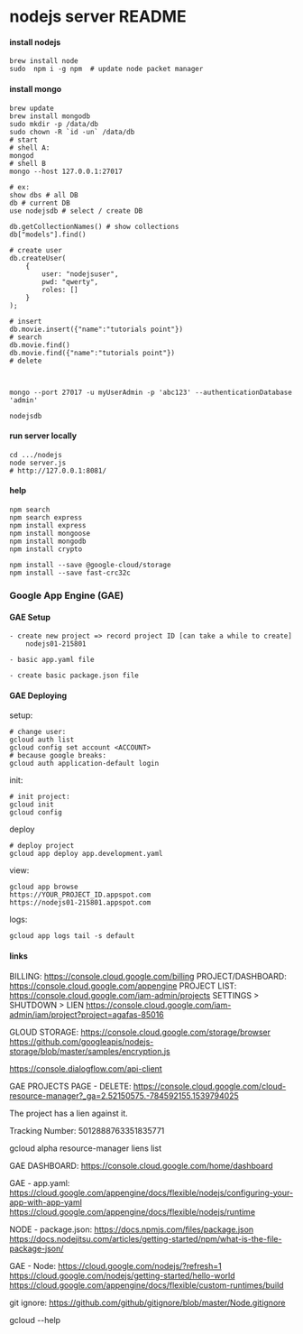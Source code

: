 
# nodejs server README


#### install nodejs
```
brew install node
sudo  npm i -g npm  # update node packet manager
```


#### install mongo
```
brew update
brew install mongodb
sudo mkdir -p /data/db
sudo chown -R `id -un` /data/db
# start
# shell A:
mongod
# shell B
mongo --host 127.0.0.1:27017

# ex:
show dbs # all DB
db # current DB
use nodejsdb # select / create DB

db.getCollectionNames() # show collections
db["models"].find()

# create user
db.createUser(
	{
		user: "nodejsuser",
		pwd: "qwerty",
		roles: []
	}
);

# insert
db.movie.insert({"name":"tutorials point"})
# search
db.movie.find()
db.movie.find({"name":"tutorials point"})
# delete



mongo --port 27017 -u myUserAdmin -p 'abc123' --authenticationDatabase 'admin'

nodejsdb

```


#### run server locally
```
cd .../nodejs
node server.js
# http://127.0.0.1:8081/
````


#### help

```
npm search
npm search express
npm install express
npm install mongoose
npm install mongodb
npm install crypto

npm install --save @google-cloud/storage
npm install --save fast-crc32c
```


### Google App Engine (GAE)

#### GAE Setup
```
- create new project => record project ID [can take a while to create]
	nodejs01-215801

- basic app.yaml file

- create basic package.json file 
```


#### GAE Deploying


setup:
```
# change user:
gcloud auth list
gcloud config set account <ACCOUNT>
# because google breaks:
gcloud auth application-default login
```

init:
```
# init project:
gcloud init
gcloud config 
```

deploy
```
# deploy project
gcloud app deploy app.development.yaml
```


view:
```
gcloud app browse
https://YOUR_PROJECT_ID.appspot.com
https://nodejs01-215801.appspot.com
```


logs:
```
gcloud app logs tail -s default
```


#### links
BILLING:
https://console.cloud.google.com/billing
PROJECT/DASHBOARD:
https://console.cloud.google.com/appengine
PROJECT LIST:
https://console.cloud.google.com/iam-admin/projects
	SETTINGS > SHUTDOWN
		> LIEN
https://console.cloud.google.com/iam-admin/iam/project?project=agafas-85016


GLOUD STORAGE:
https://console.cloud.google.com/storage/browser
https://github.com/googleapis/nodejs-storage/blob/master/samples/encryption.js






https://console.dialogflow.com/api-client


GAE PROJECTS PAGE - DELETE:
https://console.cloud.google.com/cloud-resource-manager?_ga=2.52150575.-784592155.1539794025

The project has a lien against it.

Tracking Number: 5012888763351835771



gcloud alpha resource-manager liens list


GAE DASHBOARD:
https://console.cloud.google.com/home/dashboard







GAE - app.yaml:
https://cloud.google.com/appengine/docs/flexible/nodejs/configuring-your-app-with-app-yaml
https://cloud.google.com/appengine/docs/flexible/nodejs/runtime


NODE - package.json:
https://docs.npmjs.com/files/package.json
https://docs.nodejitsu.com/articles/getting-started/npm/what-is-the-file-package-json/


GAE - Node:
https://cloud.google.com/nodejs/?refresh=1
https://cloud.google.com/nodejs/getting-started/hello-world
https://cloud.google.com/appengine/docs/flexible/custom-runtimes/build


git ignore:
https://github.com/github/gitignore/blob/master/Node.gitignore




gcloud --help



